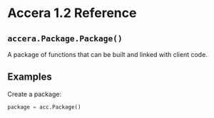 [//]: # (Project: Accera)
[//]: # (Version: 1.2)

# Accera 1.2 Reference

## `accera.Package.Package()`
A package of functions that can be built and linked with client code.

## Examples

Create a package:

```python
package = acc.Package()
```

<div style="page-break-after: always;"></div>
